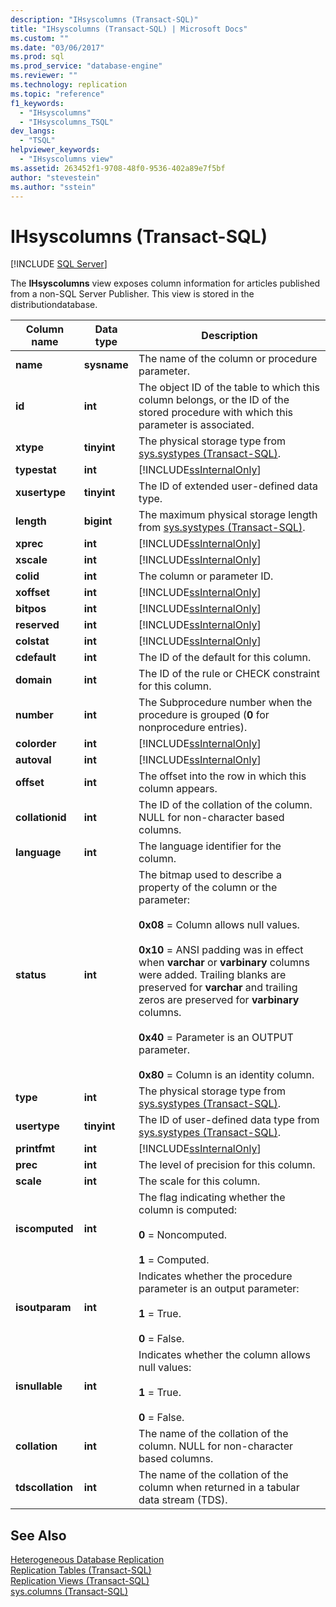 ```yaml
---
description: "IHsyscolumns (Transact-SQL)"
title: "IHsyscolumns (Transact-SQL) | Microsoft Docs"
ms.custom: ""
ms.date: "03/06/2017"
ms.prod: sql
ms.prod_service: "database-engine"
ms.reviewer: ""
ms.technology: replication
ms.topic: "reference"
f1_keywords: 
  - "IHsyscolumns"
  - "IHsyscolumns_TSQL"
dev_langs: 
  - "TSQL"
helpviewer_keywords: 
  - "IHsyscolumns view"
ms.assetid: 263452f1-9708-48f0-9536-402a89e7f5bf
author: "stevestein"
ms.author: "sstein"
---
```

# IHsyscolumns (Transact-SQL)
[!INCLUDE [SQL Server](../../includes/applies-to-version/sqlserver.md)]

  The **IHsyscolumns** view exposes column information for articles published from a non-SQL Server Publisher. This view is stored in the distributiondatabase.  
  
|Column name|Data type|Description|  
|-----------------|---------------|-----------------|  
|**name**|**sysname**|The name of the column or procedure parameter.|  
|**id**|**int**|The object ID of the table to which this column belongs, or the ID of the stored procedure with which this parameter is associated.|  
|**xtype**|**tinyint**|The physical storage type from [sys.systypes &#40;Transact-SQL&#41;](../../relational-databases/system-compatibility-views/sys-systypes-transact-sql.md).|  
|**typestat**|**int**|[!INCLUDE[ssInternalOnly](../../includes/ssinternalonly-md.md)]|  
|**xusertype**|**tinyint**|The ID of extended user-defined data type.|  
|**length**|**bigint**|The maximum physical storage length from [sys.systypes &#40;Transact-SQL&#41;](../../relational-databases/system-compatibility-views/sys-systypes-transact-sql.md).|  
|**xprec**|**int**|[!INCLUDE[ssInternalOnly](../../includes/ssinternalonly-md.md)]|  
|**xscale**|**int**|[!INCLUDE[ssInternalOnly](../../includes/ssinternalonly-md.md)]|  
|**colid**|**int**|The column or parameter ID.|  
|**xoffset**|**int**|[!INCLUDE[ssInternalOnly](../../includes/ssinternalonly-md.md)]|  
|**bitpos**|**int**|[!INCLUDE[ssInternalOnly](../../includes/ssinternalonly-md.md)]|  
|**reserved**|**int**|[!INCLUDE[ssInternalOnly](../../includes/ssinternalonly-md.md)]|  
|**colstat**|**int**|[!INCLUDE[ssInternalOnly](../../includes/ssinternalonly-md.md)]|  
|**cdefault**|**int**|The ID of the default for this column.|  
|**domain**|**int**|The ID of the rule or CHECK constraint for this column.|  
|**number**|**int**|The Subprocedure number when the procedure is grouped (**0** for nonprocedure entries).|  
|**colorder**|**int**|[!INCLUDE[ssInternalOnly](../../includes/ssinternalonly-md.md)]|  
|**autoval**|**int**|[!INCLUDE[ssInternalOnly](../../includes/ssinternalonly-md.md)]|  
|**offset**|**int**|The offset into the row in which this column appears.|  
|**collationid**|**int**|The ID of the collation of the column. NULL for non-character based columns.|  
|**language**|**int**|The language identifier for the column.|  
|**status**|**int**|The bitmap used to describe a property of the column or the parameter:<br /><br /> **0x08** = Column allows null values.<br /><br /> **0x10** = ANSI padding was in effect when **varchar** or **varbinary** columns were added. Trailing blanks are preserved for **varchar** and trailing zeros are preserved for **varbinary** columns.<br /><br /> **0x40** = Parameter is an OUTPUT parameter.<br /><br /> **0x80** = Column is an identity column.|  
|**type**|**int**|The physical storage type from [sys.systypes &#40;Transact-SQL&#41;](../../relational-databases/system-compatibility-views/sys-systypes-transact-sql.md).|  
|**usertype**|**tinyint**|The ID of user-defined data type from [sys.systypes &#40;Transact-SQL&#41;](../../relational-databases/system-compatibility-views/sys-systypes-transact-sql.md).|  
|**printfmt**|**int**|[!INCLUDE[ssInternalOnly](../../includes/ssinternalonly-md.md)]|  
|**prec**|**int**|The level of precision for this column.|  
|**scale**|**int**|The scale for this column.|  
|**iscomputed**|**int**|The flag indicating whether the column is computed:<br /><br /> **0** = Noncomputed.<br /><br /> **1** = Computed.|  
|**isoutparam**|**int**|Indicates whether the procedure parameter is an output parameter:<br /><br /> **1** = True.<br /><br /> **0** = False.|  
|**isnullable**|**int**|Indicates whether the column allows null values:<br /><br /> **1** = True.<br /><br /> **0** = False.|  
|**collation**|**int**|The name of the collation of the column. NULL for non-character based columns.|  
|**tdscollation**|**int**|The name of the collation of the column when returned in a tabular data stream (TDS).|  
  
## See Also  
 [Heterogeneous Database Replication](../../relational-databases/replication/non-sql/heterogeneous-database-replication.md)   
 [Replication Tables &#40;Transact-SQL&#41;](../../relational-databases/system-tables/replication-tables-transact-sql.md)   
 [Replication Views &#40;Transact-SQL&#41;](../../relational-databases/system-views/replication-views-transact-sql.md)   
 [sys.columns &#40;Transact-SQL&#41;](../../relational-databases/system-catalog-views/sys-columns-transact-sql.md)  
  
  
